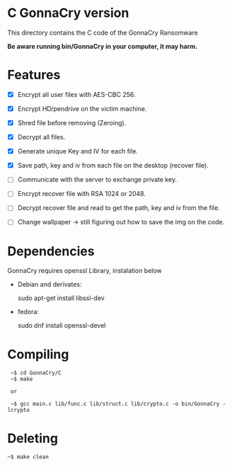 # C GonnaCry version
This directory contains the C code of the GonnaCry Ransomware

**Be aware running bin/GonnaCry in your computer, it may harm.**

# Features
- [x] Encrypt all user files with AES-CBC 256.
  
- [x] Encrypt HD/pendrive on the victim machine.

- [x] Shred file before removing (Zeroing).
  
- [x] Decrypt all files.
  
- [x] Generate unique Key and IV for each file.

- [x] Save path, key and iv from each file on the desktop (recover file).
  
- [ ] Communicate with the server to exchange private key.

- [ ] Encrypt recover file with RSA 1024 or 2048.
  
- [ ] Decrypt recover file and read to get the path, key and iv from the file.
  
- [ ] Change wallpaper -> still figuring out how to save the img on the code.


# Dependencies
GonnaCry requires openssl Library, instalation below

- Debian and derivates:

     sudo apt-get install libssl-dev

- fedora:

     sudo dnf install openssl-devel

# Compiling
     
     ~$ cd GonnaCry/C
     ~$ make
     
     or 
     
     ~$ gcc main.c lib/func.c lib/struct.c lib/crypto.c -o bin/GonnaCry -lcrypto 
     
# Deleting

    ~$ make clean

